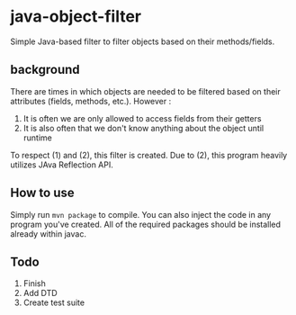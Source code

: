 # java-object-filter
Simple Java-based filter to filter objects based on their methods/fields.

## background
There are times in which objects are needed to be filtered based on their attributes (fields, methods, etc.). However :
1. It is often we are only allowed to access fields from their getters
2. It is also often that we don't know anything about the object until runtime

To respect (1) and (2), this filter is created. Due to (2), this program heavily utilizes JAva Reflection API.

## How to use
Simply run ```mvn package``` to compile. You can also inject the code in any program you've created. All of the required packages should be installed already within javac.

## Todo
1. Finish
2. Add DTD
3. Create test suite
